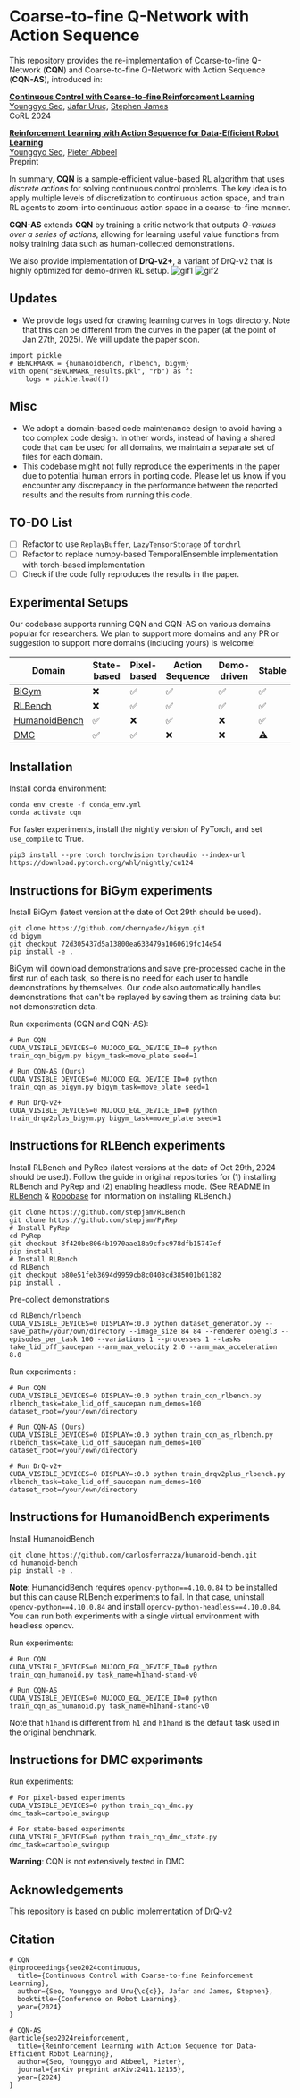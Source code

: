 # Coarse-to-fine Q-Network with Action Sequence

This repository provides the re-implementation of Coarse-to-fine Q-Network (**CQN**) and Coarse-to-fine Q-Network with Action Sequence (**CQN-AS**), introduced in:

[**Continuous Control with Coarse-to-fine Reinforcement Learning**](https://younggyo.me/cqn/)\
[Younggyo Seo](https://younggyo.me/), [Jafar Uruç](https://github.com/JafarAbdi), [Stephen James](https://stepjam.github.io/)\
CoRL 2024

[**Reinforcement Learning with Action Sequence for Data-Efficient Robot Learning**](https://younggyo.me/cqn-as/)\
[Younggyo Seo](https://younggyo.me/), [Pieter Abbeel](https://people.eecs.berkeley.edu/~pabbeel/)\
Preprint

In summary, **CQN** is a sample-efficient value-based RL algorithm that uses *discrete actions* for solving continuous control problems.
The key idea is to apply multiple levels of discretization to continuous action space, and train RL agents to zoom-into continuous action space in a coarse-to-fine manner.

**CQN-AS** extends **CQN** by training a critic network that outputs *Q-values over a series of actions*, allowing for learning useful value functions from noisy training data such as human-collected demonstrations.

We also provide implementation of **DrQ-v2+**, a variant of DrQ-v2 that is highly optimized for demo-driven RL setup.
![gif1](media/cqn_gif1.gif)
![gif2](media/cqn_gif2.gif)

## Updates
- We provide logs used for drawing learning curves in `logs` directory.
Note that this can be different from the curves in the paper (at the point of Jan 27th, 2025). We will update the paper soon.

```
import pickle
# BENCHMARK = {humanoidbench, rlbench, bigym}
with open("BENCHMARK_results.pkl", "rb") as f:
    logs = pickle.load(f)
```

## Misc
- We adopt a domain-based code maintenance design to avoid having a too complex code design. In other words, instead of having a shared code that can be used for all domains, we maintain a separate set of files for each domain.
- This codebase might not fully reproduce the experiments in the paper due to potential human errors in porting code. Please let us know if you encounter any discrepancy in the performance between the reported results and the results from running this code.

## TO-DO List
- [ ] Refactor to use `ReplayBuffer`, `LazyTensorStorage` of `torchrl`
- [ ] Refactor to replace numpy-based TemporalEnsemble implementation with torch-based implementation
- [ ] Check if the code fully reproduces the results in the paper.

## Experimental Setups
Our codebase supports running CQN and CQN-AS on various domains popular for researchers. We plan to support more domains and any PR or suggestion to support more domains (including yours) is welcome!

| Domain | State-based | Pixel-based | Action Sequence | Demo-driven | Stable |
|-|-|-|-|-|-|
| [BiGym](https://github.com/chernyadev/bigym) | :x: | :white_check_mark: | :white_check_mark: | :white_check_mark: |:white_check_mark:|
| [RLBench](https://github.com/stepjam/RLBench) | :x: | :white_check_mark:| :white_check_mark: | :white_check_mark: |:white_check_mark:|
| [HumanoidBench](https://github.com/carlosferrazza/humanoid-bench) | :white_check_mark: | :x: | :white_check_mark: | :x: |:white_check_mark:|
| [DMC](https://github.com/google-deepmind/dm_control) | :white_check_mark: | :white_check_mark: | :x: | :x: |:warning:|


## Installation
Install conda environment:
```
conda env create -f conda_env.yml
conda activate cqn
```

For faster experiments, install the nightly version of PyTorch, and set `use_compile` to True.
```
pip3 install --pre torch torchvision torchaudio --index-url https://download.pytorch.org/whl/nightly/cu124
```

## Instructions for BiGym experiments

Install BiGym (latest version at the date of Oct 29th should be used).

```
git clone https://github.com/chernyadev/bigym.git
cd bigym
git checkout 72d305437d5a13800ea633479a1060619fc14e54
pip install -e .
```

BiGym will download demonstrations and save pre-processed cache in the first run of each task, so there is no need for each user to handle demonstrations by themselves.
Our code also automatically handles demonstrations that can't be replayed by saving them as training data but not demonstration data.

Run experiments (CQN and CQN-AS):
```
# Run CQN
CUDA_VISIBLE_DEVICES=0 MUJOCO_EGL_DEVICE_ID=0 python train_cqn_bigym.py bigym_task=move_plate seed=1

# Run CQN-AS (Ours)
CUDA_VISIBLE_DEVICES=0 MUJOCO_EGL_DEVICE_ID=0 python train_cqn_as_bigym.py bigym_task=move_plate seed=1

# Run DrQ-v2+
CUDA_VISIBLE_DEVICES=0 MUJOCO_EGL_DEVICE_ID=0 python train_drqv2plus_bigym.py bigym_task=move_plate seed=1
```

## Instructions for RLBench experiments

Install RLBench and PyRep (latest versions at the date of Oct 29th, 2024 should be used).
Follow the guide in original repositories for (1) installing RLBench and PyRep and (2) enabling headless mode. (See README in [RLBench](https://github.com/stepjam/RLBench) \& [Robobase](https://github.com/robobase-org/robobase?tab=readme-ov-file#rlbench) for information on installing RLBench.)

```
git clone https://github.com/stepjam/RLBench
git clone https://github.com/stepjam/PyRep
# Install PyRep
cd PyRep
git checkout 8f420be8064b1970aae18a9cfbc978dfb15747ef
pip install .
# Install RLBench
cd RLBench
git checkout b80e51feb3694d9959cb8c0408cd385001b01382
pip install .
```

Pre-collect demonstrations
```
cd RLBench/rlbench
CUDA_VISIBLE_DEVICES=0 DISPLAY=:0.0 python dataset_generator.py --save_path=/your/own/directory --image_size 84 84 --renderer opengl3 --episodes_per_task 100 --variations 1 --processes 1 --tasks take_lid_off_saucepan --arm_max_velocity 2.0 --arm_max_acceleration 8.0
```

Run experiments :
```
# Run CQN
CUDA_VISIBLE_DEVICES=0 DISPLAY=:0.0 python train_cqn_rlbench.py rlbench_task=take_lid_off_saucepan num_demos=100 dataset_root=/your/own/directory

# Run CQN-AS (Ours)
CUDA_VISIBLE_DEVICES=0 DISPLAY=:0.0 python train_cqn_as_rlbench.py rlbench_task=take_lid_off_saucepan num_demos=100 dataset_root=/your/own/directory

# Run DrQ-v2+
CUDA_VISIBLE_DEVICES=0 DISPLAY=:0.0 python train_drqv2plus_rlbench.py rlbench_task=take_lid_off_saucepan num_demos=100 dataset_root=/your/own/directory
```

## Instructions for HumanoidBench experiments

Install HumanoidBench
```
git clone https://github.com/carlosferrazza/humanoid-bench.git
cd humanoid-bench
pip install -e .
```

**Note**: HumanoidBench requires `opencv-python==4.10.0.84` to be installed but this can cause RLBench experiments to fail. In that case, uninstall `opencv-python==4.10.0.84` and install `opencv-python-headless==4.10.0.84`. You can run both experiments with a single virtual environment with headless opencv.


Run experiments:
```
# Run CQN
CUDA_VISIBLE_DEVICES=0 MUJOCO_EGL_DEVICE_ID=0 python train_cqn_humanoid.py task_name=h1hand-stand-v0

# Run CQN-AS
CUDA_VISIBLE_DEVICES=0 MUJOCO_EGL_DEVICE_ID=0 python train_cqn_as_humanoid.py task_name=h1hand-stand-v0
```

Note that `h1hand` is different from `h1` and `h1hand` is the default task used in the original benchmark.

## Instructions for DMC experiments

Run experiments:
```
# For pixel-based experiments
CUDA_VISIBLE_DEVICES=0 python train_cqn_dmc.py dmc_task=cartpole_swingup

# For state-based experiments
CUDA_VISIBLE_DEVICES=0 python train_cqn_dmc_state.py dmc_task=cartpole_swingup
```

**Warning**: CQN is not extensively tested in DMC


## Acknowledgements
This repository is based on public implementation of [DrQ-v2](https://github.com/facebookresearch/drqv2)



## Citation
```
# CQN
@inproceedings{seo2024continuous,
  title={Continuous Control with Coarse-to-fine Reinforcement Learning},
  author={Seo, Younggyo and Uru{\c{c}}, Jafar and James, Stephen},
  booktitle={Conference on Robot Learning},
  year={2024}
}

# CQN-AS
@article{seo2024reinforcement,
  title={Reinforcement Learning with Action Sequence for Data-Efficient Robot Learning},
  author={Seo, Younggyo and Abbeel, Pieter},
  journal={arXiv preprint arXiv:2411.12155},
  year={2024}
}
```